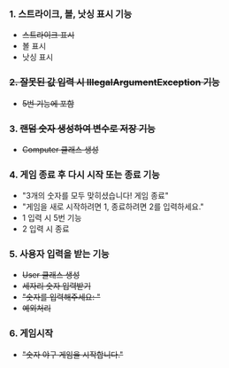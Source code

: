### 1. 스트라이크, 볼, 낫싱 표시 기능
* ~~스트라이크 표시~~
* 볼 표시
* 낫싱 표시

### ~~2. 잘못된 값 입력 시 IllegalArgumentException 기능~~
* ~~5번 기능에 포함~~
### 3. ~~랜덤 숫자 생성하여 변수로 저장 기능~~
* ~~Computer 클래스 생성~~

### 4. 게임 종료 후 다시 시작 또는 종료 기능
* "3개의 숫자를 모두 맞히셨습니다! 게임 종료"
* "게임을 새로 시작하려면 1, 종료하려면 2를 입력하세요."
* 1 입력 시 5번 기능
* 2 입력 시 종료

### 5. 사용자 입력을 받는 기능
* ~~User 클래스 생성~~
* ~~세자리 숫자 입력받기~~
* ~~"숫자를 입력해주세요: "~~
* ~~예외처리~~

### 6. 게임시작
* ~~"숫자 야구 게임을 시작합니다."~~
